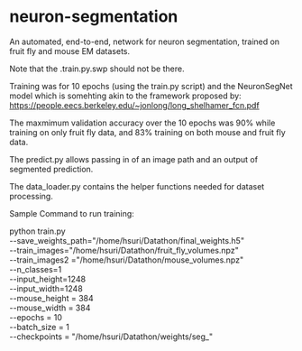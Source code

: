 # neuron-segmentation

An automated, end-to-end, network for neuron segmentation, trained on fruit fly and mouse EM datasets. 

Note that the .train.py.swp should not be there. 

Training was for 10 epochs (using the train.py script) and the NeuronSegNet model which is somehting akin to the framework proposed by: https://people.eecs.berkeley.edu/~jonlong/long_shelhamer_fcn.pdf

The maxmimum validation accuracy over the 10 epochs was 90% while training on only fruit fly data, and 83% training on both mouse and fruit fly data. 

The predict.py allows passing in of an image path and an output of segmented prediction. 

The data_loader.py contains the helper functions needed for dataset processing. 


Sample Command to run training: 

python train.py \
 --save_weights_path="/home/hsuri/Datathon/final_weights.h5" \
 --train_images="/home/hsuri/Datathon/fruit_fly_volumes.npz" \
 --train_images2 ="/home/hsuri/Datathon/mouse_volumes.npz" \
 --n_classes=1 \
 --input_height=1248 \
 --input_width=1248 \
 --mouse_height = 384 \
 --mouse_width = 384 \
 --epochs = 10 \
 --batch_size = 1 \
 --checkpoints = "/home/hsuri/Datathon/weights/seg_"
